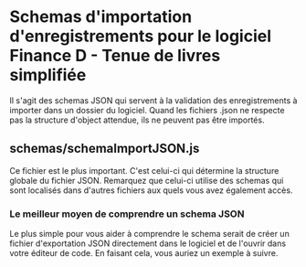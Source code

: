 # Schemas d'importation d'enregistrements pour le logiciel Finance D - Tenue de livres simplifiée
Il s'agit des schemas JSON qui servent à la validation des enregistrements à importer dans un dossier du logiciel.
Quand les fichiers .json ne respecte pas la structure d'object attendue, ils ne peuvent pas être importés.

## schemas/schemaImportJSON.js
Ce fichier est le plus important. C'est celui-ci qui détermine la structure globale du fichier JSON.
Remarquez que celui-ci utilise des schemas qui sont localisés dans d'autres fichiers aux quels vous avez également accès.

### Le meilleur moyen de comprendre un schema JSON
Le plus simple pour vous aider à comprendre le schema serait de créer un fichier d'exportation JSON directement dans le logiciel et de l'ouvrir dans votre éditeur de code.
En faisant cela, vous auriez un exemple à suivre.
